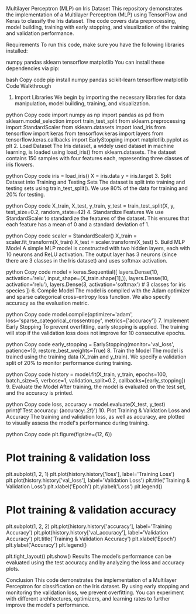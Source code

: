 Multilayer Perceptron (MLP) on Iris Dataset
This repository demonstrates the implementation of a Multilayer Perceptron (MLP) using TensorFlow and Keras to classify the Iris dataset. The code covers data preprocessing, model building, training with early stopping, and visualization of the training and validation performance.

Requirements
To run this code, make sure you have the following libraries installed:

numpy
pandas
sklearn
tensorflow
matplotlib
You can install these dependencies via pip:

bash
Copy code
pip install numpy pandas scikit-learn tensorflow matplotlib
Code Walkthrough
1. Import Libraries
We begin by importing the necessary libraries for data manipulation, model building, training, and visualization.

python
Copy code
import numpy as np
import pandas as pd
from sklearn.model_selection import train_test_split
from sklearn.preprocessing import StandardScaler
from sklearn.datasets import load_iris
from tensorflow import keras
from tensorflow.keras import layers
from tensorflow.keras.callbacks import EarlyStopping
import matplotlib.pyplot as plt
2. Load Dataset
The Iris dataset, a widely used dataset in machine learning, is loaded using load_iris() from sklearn.datasets. The dataset contains 150 samples with four features each, representing three classes of iris flowers.

python
Copy code
iris = load_iris()
X = iris.data
y = iris.target
3. Split Dataset into Training and Testing Sets
The dataset is split into training and testing sets using train_test_split(). We use 80% of the data for training and 20% for testing.

python
Copy code
X_train, X_test, y_train, y_test = train_test_split(X, y, test_size=0.2, random_state=42)
4. Standardize Features
We use StandardScaler to standardize the features of the dataset. This ensures that each feature has a mean of 0 and a standard deviation of 1.

python
Copy code
scaler = StandardScaler()
X_train = scaler.fit_transform(X_train)
X_test = scaler.transform(X_test)
5. Build MLP Model
A simple MLP model is constructed with two hidden layers, each with 10 neurons and ReLU activation. The output layer has 3 neurons (since there are 3 classes in the Iris dataset) and uses softmax activation.

python
Copy code
model = keras.Sequential([
    layers.Dense(10, activation='relu', input_shape=(X_train.shape[1],)),
    layers.Dense(10, activation='relu'),
    layers.Dense(3, activation='softmax')  # 3 classes for iris species
])
6. Compile Model
The model is compiled with the Adam optimizer and sparse categorical cross-entropy loss function. We also specify accuracy as the evaluation metric.

python
Copy code
model.compile(optimizer='adam', loss='sparse_categorical_crossentropy', metrics=['accuracy'])
7. Implement Early Stopping
To prevent overfitting, early stopping is applied. The training will stop if the validation loss does not improve for 10 consecutive epochs.

python
Copy code
early_stopping = EarlyStopping(monitor='val_loss', patience=10, restore_best_weights=True)
8. Train the Model
The model is trained using the training data (X_train and y_train). We specify a validation split of 20% to monitor performance during training.

python
Copy code
history = model.fit(X_train, y_train, epochs=100, batch_size=5, verbose=1, validation_split=0.2, callbacks=[early_stopping])
9. Evaluate the Model
After training, the model is evaluated on the test set, and the accuracy is printed.

python
Copy code
loss, accuracy = model.evaluate(X_test, y_test)
print(f'Test accuracy: {accuracy:.2f}')
10. Plot Training & Validation Loss and Accuracy
The training and validation loss, as well as accuracy, are plotted to visually assess the model's performance during training.

python
Copy code
plt.figure(figsize=(12, 6))

# Plot training & validation loss
plt.subplot(1, 2, 1)
plt.plot(history.history['loss'], label='Training Loss')
plt.plot(history.history['val_loss'], label='Validation Loss')
plt.title('Training & Validation Loss')
plt.xlabel('Epoch')
plt.ylabel('Loss')
plt.legend()

# Plot training & validation accuracy
plt.subplot(1, 2, 2)
plt.plot(history.history['accuracy'], label='Training Accuracy')
plt.plot(history.history['val_accuracy'], label='Validation Accuracy')
plt.title('Training & Validation Accuracy')
plt.xlabel('Epoch')
plt.ylabel('Accuracy')
plt.legend()

plt.tight_layout()
plt.show()
Results
The model’s performance can be evaluated using the test accuracy and by analyzing the loss and accuracy plots.

Conclusion
This code demonstrates the implementation of a Multilayer Perceptron for classification on the Iris dataset. By using early stopping and monitoring the validation loss, we prevent overfitting. You can experiment with different architectures, optimizers, and learning rates to further improve the model's performance.
